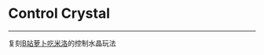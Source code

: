 # Control Crystal

------

复刻[B站萝卜吃米洛](https://space.bilibili.com/5007752?spm_id_from=333.337.0.0)的控制水晶玩法
